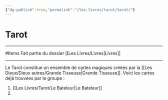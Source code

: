 ```yaml
---
{"dg-publish":true,"permalink":"/les-livres/tarot/tarot/"}
---
```


# Tarot
---
#Items 
Fait partie du dossier [[Les Livres/Livres\|Livres]]

-------
Le Tarot constitue un ensemble de cartes magiques créées par la [[Les Dieux/Dieux autres/Grande Tisseuse\|Grande Tisseuse]].
Voici les cartes déjà trouvées par le groupe :
1. [[Les Livres/Tarot/Le Bateleur\|Le Bateleur]]
2. 